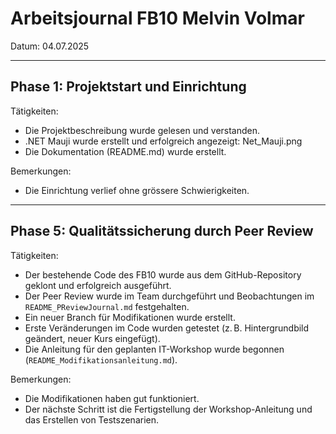 # Arbeitsjournal  FB10 Melvin Volmar

Datum: 04.07.2025

---

## Phase 1: Projektstart und Einrichtung

Tätigkeiten:
- Die Projektbeschreibung wurde gelesen und verstanden.
- .NET Mauji wurde erstellt und erfolgreich angezeigt:
Net_Mauji.png
- Die Dokumentation (README.md) wurde erstellt.

Bemerkungen:
- Die Einrichtung verlief ohne grössere Schwierigkeiten.

---

## Phase 5: Qualitätssicherung durch Peer Review

Tätigkeiten:
- Der bestehende Code des FB10 wurde aus dem GitHub-Repository geklont und erfolgreich ausgeführt.
- Der Peer Review wurde im Team durchgeführt und Beobachtungen im `README_PReviewJournal.md` festgehalten.
- Ein neuer Branch für Modifikationen wurde erstellt.
- Erste Veränderungen im Code wurden getestet (z. B. Hintergrundbild geändert, neuer Kurs eingefügt).
- Die Anleitung für den geplanten IT-Workshop wurde begonnen (`README_Modifikationsanleitung.md`).

Bemerkungen:
- Die Modifikationen haben gut funktioniert.
- Der nächste Schritt ist die Fertigstellung der Workshop-Anleitung und das Erstellen von Testszenarien.
